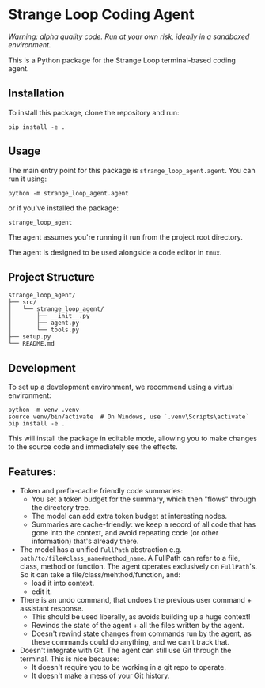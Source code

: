 # Strange Loop Coding Agent
*Warning: alpha quality code.  Run at your own risk, ideally in a sandboxed environment.*

This is a Python package for the Strange Loop terminal-based coding agent.  

## Installation
To install this package, clone the repository and run:

```
pip install -e .
```

## Usage

The main entry point for this package is `strange_loop_agent.agent`. You can run it using:

```
python -m strange_loop_agent.agent
```

or if you've installed the package:

```
strange_loop_agent
```

The agent assumes you're running it run from the project root directory.

The agent is designed to be used alongside a code editor in `tmux`.

## Project Structure

```
strange_loop_agent/
├── src/
│   └── strange_loop_agent/
│       ├── __init__.py
│       ├── agent.py
│       └── tools.py
├── setup.py
└── README.md
```

## Development

To set up a development environment, we recommend using a virtual environment:

```
python -m venv .venv
source venv/bin/activate  # On Windows, use `.venv\Scripts\activate`
pip install -e .
```

This will install the package in editable mode, allowing you to make changes to the source code and immediately see the effects.

## Features:
* Token and prefix-cache friendly code summaries:
  - You set a token budget for the summary, which then "flows" through the directory tree.
  - The model can add extra token budget at interesting nodes.
  - Summaries are cache-friendly: we keep a record of all code that has gone into the context, and avoid repeating code (or other information) that's already there.
* The model has a unified `FullPath` abstraction e.g. `path/to/file#class_name#method_name`.  A FullPath can refer to a file, class, method or function.  The agent operates exclusively on `FullPath`'s.  So it can take a file/class/mehthod/function, and:
  - load it into context.
  - edit it.
* There is an undo command, that undoes the previous user command + assistant response.
  - This should be used liberally, as avoids building up a huge context!
  - Rewinds the state of the agent + all the files written by the agent.
  - Doesn't rewind state changes from commands run by the agent, as these commands could do anything, and we can't track that.
* Doesn't integrate with Git.  The agent can still use Git through the terminal.  This is nice because:
  - It doesn't require you to be working in a git repo to operate.
  - It doesn't make a mess of your Git history.

